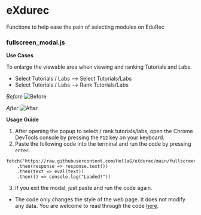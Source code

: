 # eXdurec
Functions to help ease the pain of selecting modules on EduRec

### fullscreen_modal.js
**Use Cases**

To enlarge the viewable area when viewing and ranking Tutorials and Labs.
- Select Tutorials / Labs --> Select Tutorials/Labs
- Select Tutorials / Labs --> Rank Tutorials/Labs

*Before*
![Before](https://i.imgur.com/ciQmsM3.png)

*After*
![After](https://i.imgur.com/01Dqs97.png)

**Usage Guide**
1. After opening the popup to select / rank tutorials/labs, open the Chrome DevTools console by pressing the `F12` key on your keyboard.
2. Paste the following code into the terminal and run the code by pressing `enter`.
```
fetch('https://raw.githubusercontent.com/HollaG/eXdurec/main/fullscreen_modal.js')
    .then(response => response.text())
    .then(text => eval(text))
    .then(() => console.log("Loaded!"))
```
3. If you exit the modal, just paste and run the code again.
* The code only changes the style of the web page. It does not modify any data. You are welcome to read through the code [here](https://github.com/HollaG/eXdurec/blob/main/fullscreen_modal.js).
